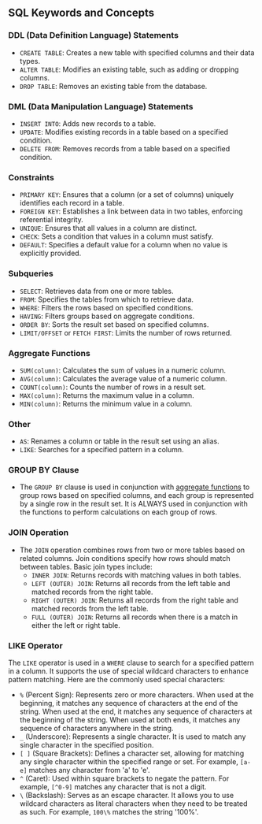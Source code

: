 ## SQL Keywords and Concepts

### DDL (Data Definition Language) Statements
- `CREATE TABLE`: Creates a new table with specified columns and their data types.
- `ALTER TABLE`: Modifies an existing table, such as adding or dropping columns.
- `DROP TABLE`: Removes an existing table from the database.

### DML (Data Manipulation Language) Statements
- `INSERT INTO`: Adds new records to a table.
- `UPDATE`: Modifies existing records in a table based on a specified condition.
- `DELETE FROM`: Removes records from a table based on a specified condition.

### Constraints
- `PRIMARY KEY`: Ensures that a column (or a set of columns) uniquely identifies each record in a table.
- `FOREIGN KEY`: Establishes a link between data in two tables, enforcing referential integrity.
- `UNIQUE`: Ensures that all values in a column are distinct.
- `CHECK`: Sets a condition that values in a column must satisfy.
- `DEFAULT`: Specifies a default value for a column when no value is explicitly provided.

### Subqueries
- `SELECT`: Retrieves data from one or more tables.
- `FROM`: Specifies the tables from which to retrieve data.
- `WHERE`: Filters the rows based on specified conditions.
- `HAVING`: Filters groups based on aggregate conditions.
- `ORDER BY`: Sorts the result set based on specified columns.
- `LIMIT/OFFSET` or `FETCH FIRST`: Limits the number of rows returned.

### Aggregate Functions
- `SUM(column)`: Calculates the sum of values in a numeric column.
- `AVG(column)`: Calculates the average value of a numeric column.
- `COUNT(column)`: Counts the number of rows in a result set.
- `MAX(column)`: Returns the maximum value in a column.
- `MIN(column)`: Returns the minimum value in a column.

### Other
- `AS`: Renames a column or table in the result set using an alias.
- `LIKE`: Searches for a specified pattern in a column.

### GROUP BY Clause
- The `GROUP BY` clause is used in conjunction with [aggregate functions](#aggregate-functions) to group rows based on specified columns, and each group is represented by a single row in the result set. It is ALWAYS used in conjunction with the functions to perform calculations on each group of rows.

### JOIN Operation
- The `JOIN` operation combines rows from two or more tables based on related columns. Join conditions specify how rows should match between tables. Basic join types include:
    - `INNER JOIN`: Returns records with matching values in both tables.
    - `LEFT (OUTER) JOIN`: Returns all records from the left table and matched records from the right table.
    - `RIGHT (OUTER) JOIN`: Returns all records from the right table and matched records from the left table.
    - `FULL (OUTER) JOIN`: Returns all records when there is a match in either the left or right table.

### LIKE Operator
The `LIKE` operator is used in a `WHERE` clause to search for a specified pattern in a column. It supports the use of special wildcard characters to enhance pattern matching. Here are the commonly used special characters:

- `%` (Percent Sign): Represents zero or more characters. When used at the beginning, it matches any sequence of characters at the end of the string. When used at the end, it matches any sequence of characters at the beginning of the string. When used at both ends, it matches any sequence of characters anywhere in the string.
- `_` (Underscore): Represents a single character. It is used to match any single character in the specified position.
- `[ ]` (Square Brackets): Defines a character set, allowing for matching any single character within the specified range or set. For example, `[a-e]` matches any character from 'a' to 'e'.
- `^` (Caret): Used within square brackets to negate the pattern. For example, `[^0-9]` matches any character that is not a digit.
- `\` (Backslash): Serves as an escape character. It allows you to use wildcard characters as literal characters when they need to be treated as such. For example, `100\%` matches the string '100%'.
